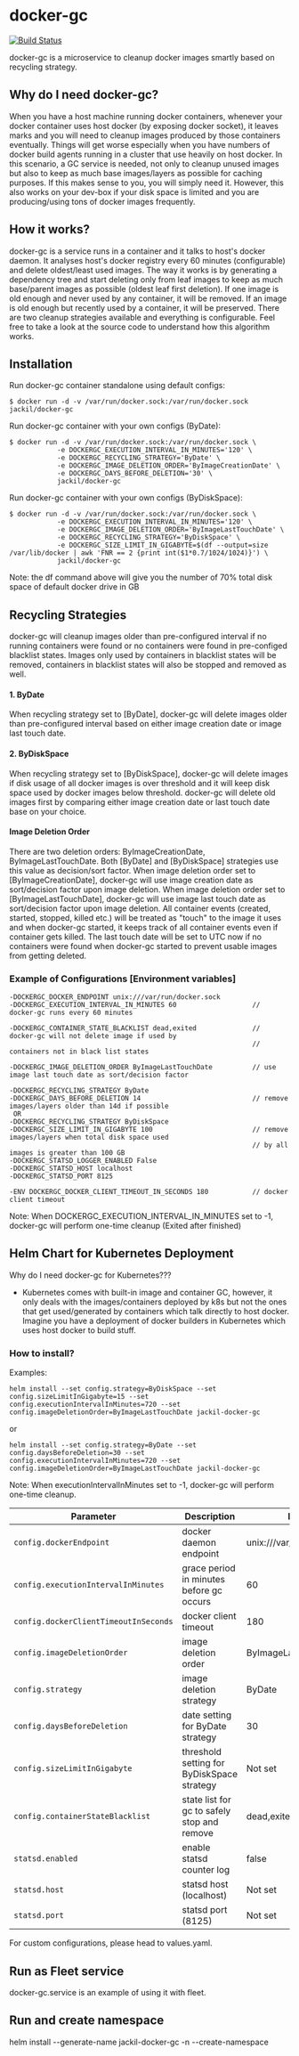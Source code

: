 # docker-gc 
[![Build Status](https://travis-ci.org/JasonStein/docker-gc.svg?branch=master)](https://travis-ci.org/JasonStein/docker-gc)

docker-gc is a microservice to cleanup docker images smartly based on recycling strategy.

## Why do I need docker-gc?
When you have a host machine running docker containers, whenever your docker container uses host docker (by exposing docker socket), it leaves marks and you will need to cleanup images produced by those containers eventually. Things will get worse especially when you have numbers of docker build agents running in a cluster that use heavily on host docker. In this scenario, a GC service is needed, not only to cleanup unused images but also to keep as much base images/layers as possible for caching purposes. If this makes sense to you, you will simply need it. However, this also works on your dev-box if your disk space is limited and you are producing/using tons of docker images frequently.

## How it works?
docker-gc is a service runs in a container and it talks to host's docker daemon. It analyses host's docker registry every 60 minutes (configurable) and delete oldest/least used images. The way it works is by generating a dependency tree and start deleting only from leaf images to keep as much base/parent images as possible (oldest leaf first deletion). If one image is old enough and never used by any container, it will be removed. If an image is old enough but recently used by a container, it will be preserved. There are two cleanup strategies available and everything is configurable. Feel free to take a look at the source code to understand how this algorithm works.

## Installation

Run docker-gc container standalone using default configs:
```
$ docker run -d -v /var/run/docker.sock:/var/run/docker.sock jackil/docker-gc
```
Run docker-gc container with your own configs (ByDate):
```
$ docker run -d -v /var/run/docker.sock:/var/run/docker.sock \
            -e DOCKERGC_EXECUTION_INTERVAL_IN_MINUTES='120' \
            -e DOCKERGC_RECYCLING_STRATEGY='ByDate' \
            -e DOCKERGC_IMAGE_DELETION_ORDER='ByImageCreationDate' \
            -e DOCKERGC_DAYS_BEFORE_DELETION='30' \
            jackil/docker-gc
```
Run docker-gc container with your own configs (ByDiskSpace):
```
$ docker run -d -v /var/run/docker.sock:/var/run/docker.sock \
            -e DOCKERGC_EXECUTION_INTERVAL_IN_MINUTES='120' \
            -e DOCKERGC_IMAGE_DELETION_ORDER='ByImageLastTouchDate' \
            -e DOCKERGC_RECYCLING_STRATEGY='ByDiskSpace' \
            -e DOCKERGC_SIZE_LIMIT_IN_GIGABYTE=$(df --output=size /var/lib/docker | awk 'FNR == 2 {print int($1*0.7/1024/1024)}') \
            jackil/docker-gc
```
Note: the df command above will give you the number of 70% total disk space of default docker drive in GB

## Recycling Strategies
docker-gc will cleanup images older than pre-configured interval if no running containers were found or no containers were found in pre-configed blacklist states. Images only used by containers in blacklist states will be removed, containers in blacklist states will also be stopped and removed as well.

#### 1. ByDate
When recycling strategy set to [ByDate], docker-gc will delete images older than pre-configured interval based on either image creation date
or image last touch date.

#### 2. ByDiskSpace
When recycling strategy set to [ByDiskSpace], docker-gc will delete images if disk usage of all docker images is over threshold and it will keep disk space used by docker images below threshold. docker-gc will delete old images first by comparing either image creation date or last touch date base on your choice.

#### Image Deletion Order
There are two deletion orders: ByImageCreationDate, ByImageLastTouchDate. Both [ByDate] and [ByDiskSpace] strategies use this value as decision/sort factor. When image deletion order set to [ByImageCreationDate], docker-gc will use image creation date as sort/decision factor upon image deletion. When image deletion order set to [ByImageLastTouchDate], docker-gc will use image last touch date as sort/decision factor upon image deletion. All container events (created, started, stopped, killed etc.) will be treated as "touch" to the image it uses and when docker-gc started, it keeps track of all container events even if container gets killed. The last touch date will be set to UTC now if no containers were found when docker-gc started to prevent usable images from getting deleted.

### Example of Configurations [Environment variables]

    -DOCKERGC_DOCKER_ENDPOINT unix:///var/run/docker.sock
    -DOCKERGC_EXECUTION_INTERVAL_IN_MINUTES 60                   // docker-gc runs every 60 minutes

    -DOCKERGC_CONTAINER_STATE_BLACKLIST dead,exited              // docker-gc will not delete image if used by
                                                                 // containers not in black list states

    -DOCKERGC_IMAGE_DELETION_ORDER ByImageLastTouchDate          // use image last touch date as sort/decision factor

    -DOCKERGC_RECYCLING_STRATEGY ByDate
    -DOCKERGC_DAYS_BEFORE_DELETION 14                            // remove images/layers older than 14d if possible
     OR
    -DOCKERGC_RECYCLING_STRATEGY ByDiskSpace
    -DOCKERGC_SIZE_LIMIT_IN_GIGABYTE 100                         // remove images/layers when total disk space used
                                                                 // by all images is greater than 100 GB
    -DOCKERGC_STATSD_LOGGER_ENABLED False
    -DOCKERGC_STATSD_HOST localhost
    -DOCKERGC_STATSD_PORT 8125

    -ENV DOCKERGC_DOCKER_CLIENT_TIMEOUT_IN_SECONDS 180           // docker client timeout

Note: When DOCKERGC_EXECUTION_INTERVAL_IN_MINUTES set to -1, docker-gc will perform one-time cleanup (Exited after finished)


## Helm Chart for Kubernetes Deployment

Why do I need docker-gc for Kubernetes???

- Kubernetes comes with built-in image and container GC, however, it only deals with the images/containers deployed by k8s but not the ones that get used/generated by containers which talk directly to host docker. Imagine you have a deployment of docker builders in Kubernetes which uses host docker to build stuff.

### How to install?

Examples:
```
helm install --set config.strategy=ByDiskSpace --set config.sizeLimitInGigabyte=15 --set config.executionIntervalInMinutes=720 --set config.imageDeletionOrder=ByImageLastTouchDate jackil-docker-gc
```
or
```
helm install --set config.strategy=ByDate --set config.daysBeforeDeletion=30 --set config.executionIntervalInMinutes=720 --set config.imageDeletionOrder=ByImageLastTouchDate jackil-docker-gc
```

Note: When executionIntervalInMinutes set to -1, docker-gc will perform one-time cleanup.

| Parameter                             | Description                                 | Default                                 |
| ------------------------------------- | ------------------------------------------- | --------------------------------------- |
| `config.dockerEndpoint`               | docker daemon endpoint                      | unix:///var/run/docker.sock             |
| `config.executionIntervalInMinutes`   | grace period in minutes before gc occurs    | 60                                      |
| `config.dockerClientTimeoutInSeconds` | docker client timeout                       | 180                                     |
| `config.imageDeletionOrder`           | image deletion order                        | ByImageLastTouchDate                    |
| `config.strategy`                     | image deletion strategy                     | ByDate                                  |
| `config.daysBeforeDeletion`           | date setting for ByDate strategy            | 30                                      |
| `config.sizeLimitInGigabyte`          | threshold setting for ByDiskSpace strategy  | Not set                                 |
| `config.containerStateBlacklist`      | state list for gc to safely stop and remove | dead,exited                             |
| `statsd.enabled`                      | enable statsd counter log                   | false                                   |
| `statsd.host`                         | statsd host (localhost)                     | Not set                                 |
| `statsd.port`                         | statsd port (8125)                          | Not set                                 |

For custom configurations, please head to values.yaml.

## Run as Fleet service

docker-gc.service is an example of using it with fleet.

## Run and create namespace

helm install --generate-name jackil-docker-gc -n <namespace> --create-namespace
